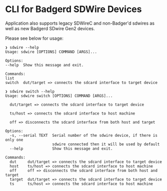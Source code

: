 # CLI for Badgerd SDWire Devices

Application also supports legacy SDWireC and non-Badger'd sdwires as well as
new Badgerd SDwire Gen2 devices.

Please see below for usage:

```
❯ sdwire --help
Usage: sdwire [OPTIONS] COMMAND [ARGS]...

Options:
--help  Show this message and exit.

Commands:
list
switch  dut/target => connects the sdcard interface to target device

❯ sdwire switch --help
Usage: sdwire switch [OPTIONS] COMMAND [ARGS]...

  dut/target => connects the sdcard interface to target device

  ts/host => connects the sdcard interface to host machine

  off => disconnects the sdcard interface from both host and target

Options:
  -s, --serial TEXT  Serial number of the sdwire device, if there is only one
                     sdwire connected then it will be used by default
  --help             Show this message and exit.

Commands:
  dut     dut/target => connects the sdcard interface to target device
  host    ts/host => connects the sdcard interface to host machine
  off     off => disconnects the sdcard interface from both host and target
  target  dut/target => connects the sdcard interface to target device
  ts      ts/host => connects the sdcard interface to host machine
```
